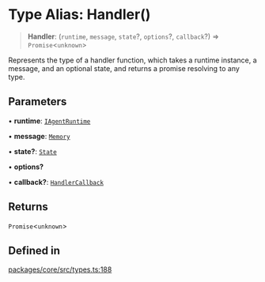 # Type Alias: Handler()

> **Handler**: (`runtime`, `message`, `state`?, `options`?, `callback`?) => `Promise`\<`unknown`\>

Represents the type of a handler function, which takes a runtime instance, a message, and an optional state, and returns a promise resolving to any type.

## Parameters

• **runtime**: [`IAgentRuntime`](../interfaces/IAgentRuntime.md)

• **message**: [`Memory`](../interfaces/Memory.md)

• **state?**: [`State`](../interfaces/State.md)

• **options?**

• **callback?**: [`HandlerCallback`](HandlerCallback.md)

## Returns

`Promise`\<`unknown`\>

## Defined in

[packages/core/src/types.ts:188](https://github.com/elizaos/eliza/blob/7fcf54e7fb2ba027d110afcc319c0b01b3f181dc/packages/core/src/types.ts#L188)

